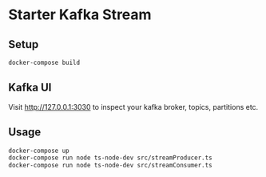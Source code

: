# Starter Kafka Stream 

## Setup

```bash
docker-compose build
```

## Kafka UI

Visit http://127.0.0.1:3030 to inspect your kafka broker, topics, partitions etc.

## Usage

```bash
docker-compose up
docker-compose run node ts-node-dev src/streamProducer.ts
docker-compose run node ts-node-dev src/streamConsumer.ts
```

